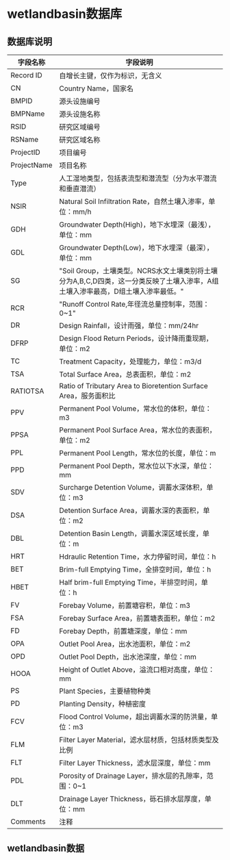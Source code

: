 # wetlandbasin数据库

## 数据库说明

| 字段名称        | 字段说明                                                                         |
|-------------|------------------------------------------------------------------------------|
| Record ID   | 自增长主键，仅作为标识，无含义                                                              |
| CN          | Country Name，国家名                                                             |
| BMPID       | 源头设施编号                                                                       |
| BMPName     | 源头设施名称                                                                       |
| RSID        | 研究区域编号                                                                       |
| RSName      | 研究区域名称                                                                       |
| ProjectID   | 项目编号                                                                         |
| ProjectName | 项目名称                                                                         |
| Type        | 人工湿地类型，包括表流型和潜流型（分为水平潜流和垂直潜流）                                                |
| NSIR        | Natural Soil Infiltration Rate，自然土壤入渗率，单位：mm/h                               |
| GDH         | Groundwater Depth\(High\)，地下水埋深（最浅），单位：mm                                    |
| GDL         | Groundwater Depth\(Low\)，地下水埋深（最深），单位：mm                                     |
| SG          | "Soil Group，土壤类型。NCRS水文土壤类别将土壤分为A,B,C,D四类，这一分类反映了土壤入渗率，A组土壤入渗率最高，D组土壤入渗率最低。" |
| RCR         | "Runoff Control Rate,年径流总量控制率，范围：0~1"                                        |
| DR          | Design Rainfall，设计雨强，单位：mm/24hr                                              |
| DFRP        | Design Flood Return Periods，设计降雨重现期，单位：m2                                    |
| TC          | Treatment Capacity，处理能力，单位：m3/d                                              |
| TSA         | Total Surface Area，总表面积，单位：m2                                                |
| RATIOTSA    | Ratio of Tributary Area to Bioretention Surface Area，服务面积比                   |
| PPV         | Permanent Pool Volume，常水位的体积，单位：m3                                           |
| PPSA        | Permanent Pool Surface Area，常水位的表面积，单位：m2                                    |
| PPL         | Permanent Pool Length，常水位的长度，单位：m                                            |
| PPD         | Permanent Pool Depth，常水位以下水深，单位：mm                                           |
| SDV         | Surcharge Detention Volume，调蓄水深体积，单位：m3                                      |
| DSA         | Detention Surface Area，调蓄水深的表面积，单位：m2                                        |
| DBL         | Detention Basin Length，调蓄水深区域长度，单位：m                                         |
| HRT         | Hdraulic Retention Time，水力停留时间，单位：h                                          |
| BET         | Brim\-full Emptying Time，全排空时间，单位：h                                          |
| HBET        | Half brim\-full Emptying Time，半排空时间，单位：h                                     |
| FV          | Forebay Volume，前置塘容积，单位：m3                                                   |
| FSA         | Forebay Surface Area，前置塘表面积，单位：m2                                            |
| FD          | Forebay Depth，前置塘深度，单位：mm                                                    |
| OPA         | Outlet Pool Area，出水池面积，单位：m2                                                 |
| OPD         | Outlet Pool Depth，出水池深度，单位：mm                                                |
| HOOA        | Height of Outlet Above，溢流口相对高度，单位：mm                                         |
| PS          | Plant Species，主要植物种类                                                         |
| PD          | Planting Density，种植密度                                                        |
| FCV         | Flood Control Volume，超出调蓄水深的防洪量，单位：m3                                        |
| FLM         | Filter Layer Material，滤水层材质，包括材质类型及比例                                        |
| FLT         | Filter Layer Thickness，滤水层深度，单位：mm                                           |
| PDL         | Porosity of Drainage Layer，排水层的孔隙率，范围：0~1                                    |
| DLT         | Drainage Layer Thickness，砾石排水层厚度，单位：mm                                       |
| Comments    | 注释                                                                           |

## wetlandbasin数据
